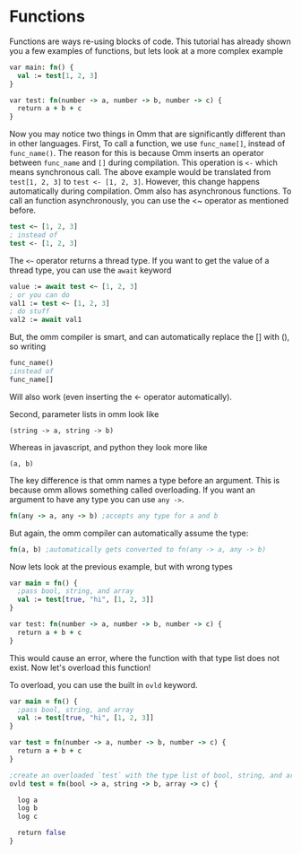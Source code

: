 # Functions

Functions are ways re-using blocks of code. This tutorial has already shown you a few examples of functions, but lets look at a more complex example

```clojure
var main: fn() {
  val := test[1, 2, 3]
}

var test: fn(number -> a, number -> b, number -> c) {
  return a + b + c
}
```

Now you may notice two things in Omm that are significantly different than in other languages. First, To call a function, we use `func_name[]`, instead of `func_name()`. The reason for this is because Omm inserts an operator between `func_name` and `[]` during compilation. This operation is `<-` which means synchronous call. The above example would be translated from `test[1, 2, 3]` to `test <- [1, 2, 3]`. However, this change happens automatically during compilation. Omm also has asynchronous functions. To call an function asynchronously, you can use the <~ operator as mentioned before.

```clojure
test <~ [1, 2, 3]
; instead of
test <- [1, 2, 3]
```

The `<~` operator returns a thread type. If you want to get the value of a thread type, you can use the `await` keyword

```clojure
value := await test <~ [1, 2, 3]
; or you can do
val1 := test <~ [1, 2, 3]
; do stuff
val2 := await val1
```

But, the omm compiler is smart, and can automatically replace the [] with (), so writing

```clojure
func_name()
;instead of
func_name[]
```

Will also work (even inserting the <- operator automatically).

Second, parameter lists in omm look like
```
(string -> a, string -> b)
```
Whereas in javascript, and python they look more like
```
(a, b)
```
The key difference is that omm names a type before an argument. This is because omm allows something called overloading. If you want an argument to have any type you can use `any ->`.
```clojure
fn(any -> a, any -> b) ;accepts any type for a and b
```

But again, the omm compiler can automatically assume the type:

```clojure
fn(a, b) ;automatically gets converted to fn(any -> a, any -> b)
```

Now lets look at the previous example, but with wrong types

```clojure
var main = fn() {
  ;pass bool, string, and array
  val := test[true, "hi", [1, 2, 3]]
}

var test: fn(number -> a, number -> b, number -> c) {
  return a + b + c
}
```

This would cause an error, where the function with that type list does not exist. Now let's overload this function!

To overload, you can use the built in `ovld` keyword.

```clojure
var main = fn() {
  ;pass bool, string, and array
  val := test[true, "hi", [1, 2, 3]]
}

var test = fn(number -> a, number -> b, number -> c) {
  return a + b + c
}

;create an overloaded `test` with the type list of bool, string, and array
ovld test = fn(bool -> a, string -> b, array -> c) {

  log a
  log b
  log c

  return false
}
```

